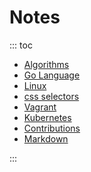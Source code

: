 # Notes

::: toc
* [Algorithms](algorithms/index.md)
* [Go Language](golang/index.md)
* [Linux](linux/index.md)
* [css selectors](css_selectors.md)
* [Vagrant](vagrant.md)
* [Kubernetes](kubernetes/index.md)
* [Contributions](contributions.md)
* [Markdown](markdown.md)

:::


